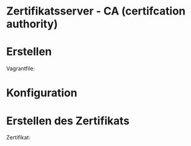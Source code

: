 # Zertifikatsserver - CA (certifcation authority)

# Erstellen

Vagrantfile:

# Konfiguration

# Erstellen des Zertifikats

Zertifikat:

